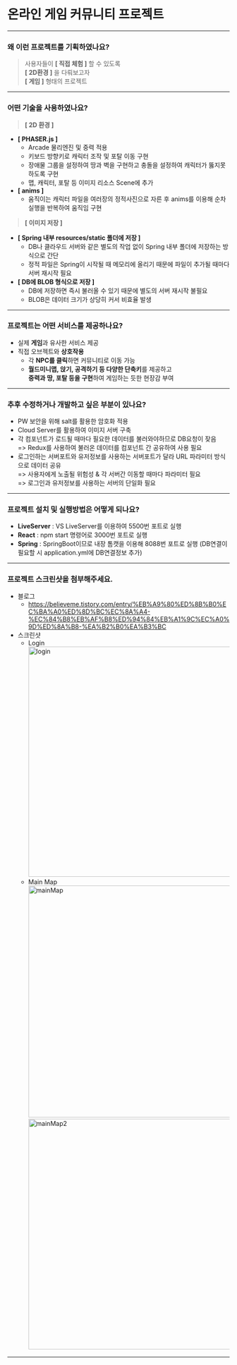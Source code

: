 # 온라인&nbsp;게임&nbsp;커뮤니티&nbsp;프로젝트
------------
### 왜 이런 프로젝트를 기획하였나요?
> 사용자들이 **[ 직접 체험 ]** 할 수 있도록<br/>
> **[ 2D환경 ]** 을 다뤄보고자<br/>
> **[ 게임 ]** 형태의 프로젝트<br/>
------------
### 어떤 기술을 사용하였나요?
> **[ 2D 환경 ]**
+ **[ PHASER.js ]**
  + Arcade 물리엔진 및 중력 적용
  + 키보드 방향키로 캐릭터 조작 및 포탈 이동 구현
  + 장애물 그룹을 설정하여 땅과 벽을 구현하고 충돌을 설정하여 캐릭터가 뚫지못하도록 구현
  + 맵, 캐릭터, 포탈 등 이미지 리소스 Scene에 추가
+ **[ anims ]**
  + 움직이는 캐릭터 파일을 여러장의 정적사진으로 자른 후 anims를 이용해 순차실행을 반복하여 움직임 구현
> **[ 이미지 저장 ]**
+ **[ Spring 내부 resources/static 폴더에 저장 ]** 
  + DB나 클라우드 서버와 같은 별도의 작업 없이 Spring 내부 폴더에 저장하는 방식으로 간단
  + 정적 파일은 Spring이 시작될 때 메모리에 올리기 때문에 파일이 추가될 때마다 서버 재시작 필요
+ **[ DB에 BLOB 형식으로 저장 ]** 
  + DB에 저장하면 즉시 불러올 수 있기 때문에 별도의 서버 재시작 불필요
  + BLOB은 데이터 크기가 상당히 커서 비효율 발생
------------
### 프로젝트는 어떤 서비스를 제공하나요?
+ 실제 **게임**과 유사한 서비스 제공
+ 직접 오브젝트와 **상호작용**
  + 각 **NPC를 클릭**하면 커뮤니티로 이동 가능
  + **월드미니맵, 앉기, 공격하기 등 다양한 단축키**를 제공하고<br/>
    **중력과 땅, 포탈 등을 구현**하여 게임하는 듯한 현장감 부여
------------
### 추후 수정하거나 개발하고 싶은 부분이 있나요?
+ PW 보안을 위해 salt를 활용한 암호화 적용
+ Cloud Server를 활용하여 이미지 서버 구축
+ 각 컴포넌트가 로드될 때마다 필요한 데이터를 불러와야하므로 DB요청이 잦음<br/>
  => Redux를 사용하여 불러온 데이터를 컴포넌트 간 공유하여 사용 필요
+ 로그인하는 서버포트와 유저정보를 사용하는 서버포트가 달라 URL 파라미터 방식으로 데이터 공유<br/>
  => 사용자에게 노출될 위험성 & 각 서버간 이동할 때마다 파라미터 필요<br/>
  => 로그인과 유저정보를 사용하는 서버의 단일화 필요
------------
### 프로젝트 설치 및 실행방법은 어떻게 되나요?
+ **LiveServer** : VS LiveServer를 이용하여 5500번 포트로 실행<br/>
+ **React** : npm start 명령어로 3000번 포트로 실행<br/>
+ **Spring** : SpringBoot이므로 내장 톰캣을 이용해 8088번 포트로 실행 (DB연결이 필요할 시 application.yml에 DB연결정보 추가)<br/>
------------
### 프로젝트 스크린샷을 첨부해주세요.
+ 블로그
  + https://believeme.tistory.com/entry/%EB%A9%80%ED%8B%B0%EC%BA%A0%ED%8D%BC%EC%8A%A4-%EC%84%B8%EB%AF%B8%ED%94%84%EB%A1%9C%EC%A0%9D%ED%8A%B8-%EA%B2%B0%EA%B3%BC
+ 스크린샷
  + Login<br/>
    <img width="522" alt="login" src="https://github.com/ParkSungCheol/MapleStoryCommunity/assets/93702296/5960616b-4ff8-4b98-8f84-9658045dad3f">
  + Main&nbsp;Map<br/>
    <img width="526" alt="mainMap" src="https://github.com/ParkSungCheol/MapleStoryCommunity/assets/93702296/5c0aa940-e678-4df6-b861-afb0f6d758e8"><br/>
    <img width="523" alt="mainMap2" src="https://github.com/ParkSungCheol/MapleStoryCommunity/assets/93702296/9fd1535d-bf9f-4610-aa1c-1efe6e235b53">
------------
